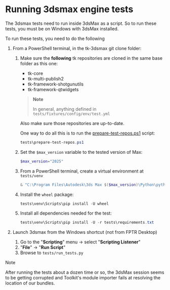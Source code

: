 # Running 3dsmax engine tests

The 3dsmax tests need to run inside 3dsMax as a script. So to run these tests,
you must be on Windows with 3dsMax installed.

To run these tests, you need to do the following

 1. From a PowerShell terminal, in the tk-3dsmax git clone folder:
     1. Make sure the **following** tk repositories are cloned in the same base
        folder as this one:
         * tk-core
         * tk-multi-publish2
         * tk-framework-shotgunutils
         * tk-framework-qtwidgets

        > **Note**
        >
        > In general, anything defined in `tests/fixtures/config/env/test.yml`

        Also make sure those repositories are up-to-date.

        One way to do all this is to run the
        [prepare-test-repos.ps1](tests/prepare-test-repos.ps1) script:

        ```ps1
        tests\prepare-test-repos.ps1
        ```

     1. Set the `$max_version` variable to the tested version of Max:
        ```ps1
        $max_version="2025"
        ```

    1. From a PowerShell terminal, create a virtual environment at `tests/venv`
        ```ps1
        & "C:\Program Files\Autodesk\3ds Max $($max_version)\Python\python.exe" -m venv --clear tests/venv
        ```

    1. Install the `wheel` package:
        ```ps1
        tests\venv\Scripts\pip install -U wheel
        ```

    1. Install all dependencies needed for the test:
        ```ps1
        tests\venv\Scripts\pip install -U -r tests\requirements.txt
        ```

1. Launch 3dsmax from the Windows shortcut (not from FPTR Desktop)
    1. Go to the "**Scripting**" menu → select "**Scripting Listener**"
    2. "**File**" → "**Run Script**"
    3. Browse to `tests/run_tests.py`

> [!NOTE]
> After running the tests about a dozen time or so, the 3dsMax session seems to
> be getting corrupted and Toolkit's module importer fails at resolving the
> location of our bundles.
